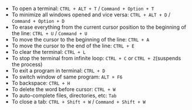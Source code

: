 - To open a terminal: `CTRL + ALT + T` / `Command + Option + T`
- To minimize all windows opened and vice versa: `CTRL + ALT + D` / `Command + Option + D`
- To erase everything from the current cursor position to the beginning of the line: `CTRL + U` / `Command + U`
- To move the cursor to the beginning of the line: `CTRL + A`
- To move the cursor to the end of the line: `CTRL + E`
- To clear the terminal: `CTRL + L`
- To stop the terminal from infinite loop: `CTRL + C` or `CTRL + Z`(suspends the process)
- To exit a program in terminal: `CTRL + D`
- To switch window of same program: `ALT + F6`
- To backspace: `CTRL + H`
- To delete the word before cursor: `CTRL + W`
- To auto-complete files, directories, etc: `Tab`
- To close a tab: `CTRL + Shift + W` / `Command + Shift + W`
